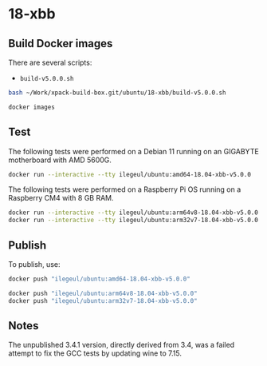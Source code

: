 
# 18-xbb

## Build Docker images

There are several scripts:

- `build-v5.0.0.sh`

```sh
bash ~/Work/xpack-build-box.git/ubuntu/18-xbb/build-v5.0.0.sh

docker images
```

## Test

The following tests were performed on a Debian 11
running on an GIGABYTE motherboard with AMD 5600G.

```sh
docker run --interactive --tty ilegeul/ubuntu:amd64-18.04-xbb-v5.0.0
```

The following tests were performed on a Raspberry Pi OS
running on a Raspberry CM4 with 8 GB RAM.

```sh
docker run --interactive --tty ilegeul/ubuntu:arm64v8-18.04-xbb-v5.0.0
docker run --interactive --tty ilegeul/ubuntu:arm32v7-18.04-xbb-v5.0.0
```

## Publish

To publish, use:

```sh
docker push "ilegeul/ubuntu:amd64-18.04-xbb-v5.0.0"

docker push "ilegeul/ubuntu:arm64v8-18.04-xbb-v5.0.0"
docker push "ilegeul/ubuntu:arm32v7-18.04-xbb-v5.0.0"
```

## Notes

The unpublished 3.4.1 version, directly derived from 3.4,
was a failed attempt to fix the GCC tests by updating wine to 7.15.
